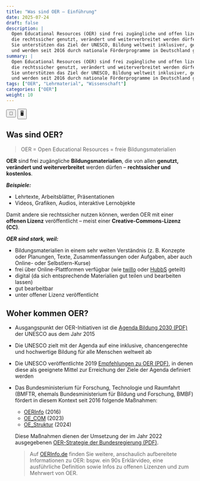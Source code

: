 ```yaml
---
title: "Was sind OER – Einführung"
date: 2025-07-24
draft: false
description: |
  Open Educational Resources (OER) sind frei zugängliche und offen lizenzierte Bildungsmaterialien, 
  die rechtssicher genutzt, verändert und weiterverbreitet werden dürfen. 
  Sie unterstützen das Ziel der UNESCO, Bildung weltweit inklusiver, gerechter und qualitativ hochwertiger zu gestalten 
  und werden seit 2016 durch nationale Förderprogramme in Deutschland gestärkt.
summary: |
  Open Educational Resources (OER) sind frei zugängliche und offen lizenzierte Bildungsmaterialien, 
  die rechtssicher genutzt, verändert und weiterverbreitet werden dürfen. 
  Sie unterstützen das Ziel der UNESCO, Bildung weltweit inklusiver, gerechter und qualitativ hochwertiger zu gestalten 
  und werden seit 2016 durch nationale Förderprogramme in Deutschland gestärkt.
tags: ["OER", "Lehrmaterial", "Wissenschaft"]
categories: ["OER"]
weight: 10
---
```



<script>
  function triggerPrint() {
    window.print();
  }
</script>

<script>
document.addEventListener("DOMContentLoaded", function () {
  if (window.location.search.includes("print-pdf")) {
    Reveal.addEventListener("ready", function () {
      setTimeout(() => {
        window.print();
      }, 300);
    });
  }
});
</script>

<div class="top-toggle">
  <button onclick="triggerPrint()" title="Präsentation speichern">💾</button>
  <button onclick="location.href='/iWIP/praesentation/warum_oer'" title="Zur Präsentationsansicht">🖥️</button>
</div>

## Was sind OER?

> OER = Open Educational Resources = freie Bildungsmaterialien  

**OER** sind frei zugängliche **Bildungsmaterialien**, die von allen **genutzt, verändert und weiterverbreitet** werden dürfen – **rechtssicher und kostenlos**.

***Beispiele:***
- Lehrtexte, Arbeitsblätter, Präsentationen
- Videos, Grafiken, Audios, interaktive Lernobjekte

Damit andere sie rechtssicher nutzen können, werden OER mit einer **offenen Lizenz** veröffentlicht – meist einer **Creative-Commons-Lizenz (CC)**.

***OER sind stark, weil:***
* Bildungsmaterialien in einem sehr weiten Verständnis (z. B. Konzepte oder Planungen, Texte, Zusammenfassungen oder Aufgaben, aber auch Online- oder Selbstlern-Kurse)
* frei über Online-Plattformen verfügbar (wie <a href="https://www.twillo.de" target="_blank" rel="noopener">twillo</a> oder <a href="https://hubbs.schule/"  target="_blank" rel="noopener">HubbS</a> geteilt)
* digital (da sich entsprechende Materialien gut teilen und bearbeiten lassen)
* gut bearbeitbar
* unter offener Lizenz veröffentlicht

## Woher kommen OER?
* Ausgangspunkt der OER-Initiativen ist die <a href="https://www.unesco.de/assets/dokumente/Deutsche_UNESCO-Kommission/02_Publikationen/Publikation_Bildungsagenda_2030_Aktionsrahmen.pdf" target="_blank" rel="noopener">Agenda Bildung 2030 (PDF)</a> der UNESCO aus dem Jahr 2015
* Die UNESCO zielt mit der Agenda auf eine inklusive, chancengerechte und hochwertige Bildung für alle Menschen weltweit ab
* Die UNESCO veröffentlichte 2019 <a href="https://www.unesco.de/assets/2019_Empfehlung_Open_Educational_Resources.pdf" target="_blank" rel="noopener"> Empfehlungen zu OER (PDF)</a>, in denen diese als geeignete Mittel zur Erreichung der Ziele der Agenda definiert werden
* Das Bundesministerium für Forschung, Technologie und Raumfahrt (BMFTR, ehemals Bundesministerium für Bildung und Forschung, BMBF) fördert in diesem Kontext seit 2016 folgende Maßnahmen:
  * <a href="https://open-educational-resources.de/" target="_blank" rel="noopener">OERInfo</a> (2016)
  * <a href="https://www.oer-strategie.de/foerdern/foerderrichtlinien/" target="_blank" rel="noopener">OE_COM</a> (2023)
  * <a href="https://www.oer-strategie.de/foerdern/foerderrichtlinien/" target="_blank" rel="noopener">OE_Struktur</a> (2024)
  
  Diese Maßnahmen dienen der Umsetzung der im Jahr 2022 ausgegebenen <a href="https://www.bmbf.de/SharedDocs/Publikationen/DE/3/691288_OER-Strategie.pdf?__blob=publicationFile&v=5" target="_blank" rel="noopener">OER-Strategie der Bundesregierung (PDF)</a>.

  > Auf <a href="https://open-educational-resources.de/was-ist-oer-3-2/" target="_blank" rel="noopener">OERInfo.de</a> finden Sie weitere, anschaulich aufbereitete Informationen zu OER: bspw. ein 90s Erklärvideo, eine ausführliche Definition sowie Infos zu offenen Lizenzen und zum Mehrwert von OER.

